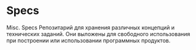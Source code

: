 # Specs
Misc. Specs
Репозитарий для хранения различных концепций и технических заданий.  Они выложены для свободного использования при построении или использовании программных продуктов. 

